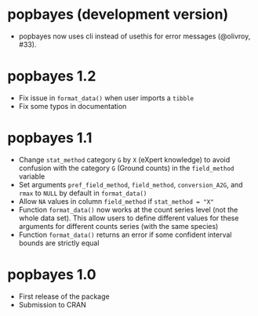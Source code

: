 # popbayes (development version)

* popbayes now uses cli instead of usethis for error messages (@olivroy, #33).

# popbayes 1.2

* Fix issue in `format_data()` when user imports a `tibble`
* Fix some typos in documentation

# popbayes 1.1

* Change `stat_method` category `G` by `X` (eXpert knowledge) to avoid confusion
with the category `G` (Ground counts) in the `field_method` variable
* Set arguments `pref_field_method`, `field_method`, `conversion_A2G`, and `rmax` 
to `NULL` by default in `format_data()`
* Allow `NA` values in column `field_method` if `stat_method = "X"`
* Function `format_data()` now works at the count series level (not the whole 
data set). This allow users to define different values for these arguments for
different counts series (with the same species)
* Function `format_data()` returns an error if some confident interval bounds 
are strictly equal

# popbayes 1.0

* First release of the package
* Submission to CRAN
